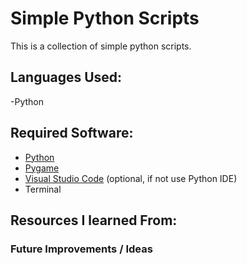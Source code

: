# Simple Python Scripts
This is a collection of simple python scripts.
## Languages Used:
-Python
## Required Software:
- [Python](https://www.python.org/downloads/)
- [Pygame](https://www.pygame.org/wiki/GettingStarted#Pygame%20Installation)
- [Visual Studio Code](https://code.visualstudio.com/) (optional, if not use Python IDE)
- Terminal
## Resources I learned From:
### Future Improvements / Ideas
